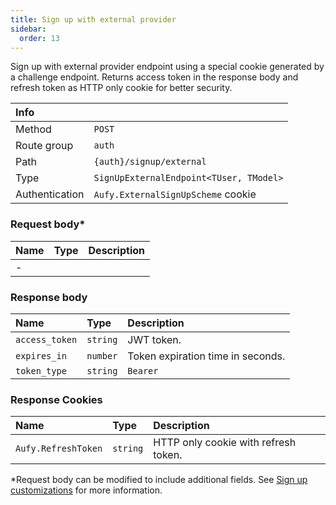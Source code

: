 ```yaml
---
title: Sign up with external provider
sidebar:
  order: 13
---
```


Sign up with external provider endpoint using a special cookie generated by a challenge endpoint.
Returns access token in the response body and refresh token as HTTP only cookie for better security.

| Info           |                                         |
|:---------------|:----------------------------------------|
| Method         | `POST`                                  |
| Route group    | `auth`                                  |
| Path           | `{auth}/signup/external`                |
| Type           | `SignUpExternalEndpoint<TUser, TModel>` |
| Authentication | `Aufy.ExternalSignUpScheme` cookie      |

### Request body*

| Name | Type | Description |
|:-----|:-----|:------------|
| -    |      |             |

### Response body

| Name           | Type     | Description                       |
|:---------------|:---------|:----------------------------------|
| `access_token` | `string` | JWT token.                        |
| `expires_in`   | `number` | Token expiration time in seconds. |
| `token_type`   | `string` | `Bearer`                          |

### Response Cookies

| Name                | Type     | Description                          |
|:--------------------|:---------|:-------------------------------------|
| `Aufy.RefreshToken` | `string` | HTTP only cookie with refresh token. |

*Request body can be modified to include additional fields. See [Sign up customizations](https://aufy.dev/docs/docs/signup-customizations) for more information.
